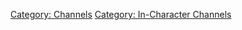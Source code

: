 [Category: Channels](Category:_Channels "wikilink") [Category:
In-Character Channels](Category:_In-Character_Channels "wikilink")
